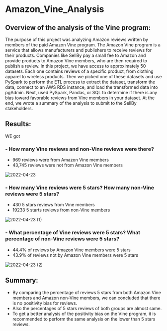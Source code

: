 # Amazon_Vine_Analysis
## Overview of the analysis of the Vine program:

The purpose of this project was analyzing Amazon reviews written by members of the paid Amazon Vine program. The Amazon Vine program is a service that allows manufacturers and publishers to receive reviews for their products.
Companies like SellBy pay a small fee to Amazon and provide products to Amazon Vine members, who are then required to publish a review.
In this project, we have access to approximately 50 datasets. Each one contains reviews of a specific product, from clothing apparel to wireless products. Then we picked one of these datasets and use PySpark to perform the ETL process to extract the dataset, transform the data, connect to an AWS RDS instance, and load the transformed data into pgAdmin. 
Next, used PySpark, Pandas, or SQL to determine if there is any bias toward favorable reviews from Vine members in your dataset. At the end, we wrote a summary of the analysis to submit to the SellBy stakeholders.

## Results:

WE got 
### - How many Vine reviews and non-Vine reviews were there?

- 969 reviews were from Amazon Vine members
- 43,745 reviews were not from Amazon Vine members


![2022-04-23](https://user-images.githubusercontent.com/96403349/164958893-6d6828a1-a67b-4310-a3eb-f163429ecd1a.png)

### - How many Vine reviews were 5 stars? How many non-Vine reviews were 5 stars?

- 430 5 stars reviews from Vine members
- 19233 5 starts reviews from non-Vine members

![2022-04-23 (1)](https://user-images.githubusercontent.com/96403349/164959147-74707b1d-ba3f-45c9-b65d-a97568fda0fc.png)

### - What percentage of Vine reviews were 5 stars? What percentage of non-Vine reviews were 5 stars?

- 44.4% of reviews by Amazon Vine members were 5 stars
- 43.9% of reviews not by Amazon Vine members were 5 stars

![2022-04-23 (2)](https://user-images.githubusercontent.com/96403349/164959317-c73c46ce-8931-4e73-a9d2-36f64f434cd7.png)

## Summary:

- By comparing the percentage of reviews 5 stars from both Amazon Vine members and Amazon non-Vine members, we can concluded that there is no positivity bias for reviews. 
- Also the percentages of 5 stars reviews of both groups are almost same.
- To get a better analysis of the positivity bias on the Vine program, it is recommended to perform the same analysis on the lower than 5 stars reviews. 



